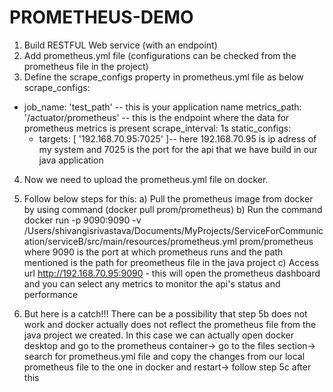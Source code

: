 PROMETHEUS-DEMO
======================================================
1) Build RESTFUL Web service (with an endpoint)
2) Add prometheus.yml file (configurations can be checked from the prometheus file in the project)
3) Define the scrape_configs property in prometheus.yml file as below
   scrape_configs:
  - job_name: 'test_path' -- this is your application name
    metrics_path: '/actuator/prometheus' -- this is the endpoint where the data for prometheus metrics is present
    scrape_interval: 1s
    static_configs:
      - targets: [ '192.168.70.95:7025' ]-- here 192.168.70.95 is ip adress of my system and 7025 is the port for the api that we have build in our java application
4) Now we need to upload the prometheus.yml file on docker.
5) Follow below steps for this:
  a) Pull the prometheus image from docker by using command (docker pull prom/prometheus)
  b) Run the command docker run -p 9090:9090 -v /Users/shivangisrivastava/Documents/MyProjects/ServiceForCommunication/serviceB/src/main/resources/prometheus.yml prom/prometheus
      where 9090 is the port at which prometheus runs and the path mentioned is the path for preometheus file in the java project
  c) Access url http://192.168.70.95:9090 - this will open the prometheus dashboard and you can select any metrics to monitor the api's status and performance

6) But here is a catch!!! There can be a possibility that step 5b does not work and docker actually does not reflect the prometheus file from the java project we created.
   In this case we can actually open docker desktop and go to the prometheus container-> go to the files section-> search for prometheus.yml file and copy the changes from
   our local prometheus file to the one in docker and restart-> follow step 5c after this
   
